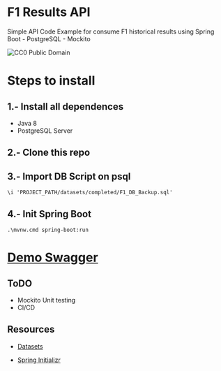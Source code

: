 # F1 Results API
Simple API Code Example for consume F1 historical results using Spring Boot - PostgreSQL - Mockito

![CC0 Public Domain](https://www.publicdomainpictures.net/pictures/300000/velka/max-verstappen-f1.jpg)

# Steps to install

## 1.- Install all dependences
* Java 8
* PostgreSQL Server

## 2.- Clone this repo

## 3.- Import DB Script on psql
```
\i 'PROJECT_PATH/datasets/completed/F1_DB_Backup.sql'
```

## 4.- Init Spring Boot
```
.\mvnw.cmd spring-boot:run
```

# [Demo Swagger](http://afdev.ddns.net/swagger-ui.html#/results-controller)

## ToDO
* Mockito Unit testing
* CI/CD

## Resources
* [Datasets](https://hasura.io/docs/latest/schema/postgres/postgres-guides/import-data-from-csv/)

* [Spring Initializr](https://start.spring.io/#!type=maven-project&language=java&platformVersion=2.7.9&packaging=war&jvmVersion=1.8&groupId=com.apex&artifactId=demo&name=demo&description=F1%20API%20using%20GraphQL%20-%20Spring%20Boot%20-%20Mockito&packageName=com.apex.demo&dependencies=web,data-jpa,postgresql,graphql)




